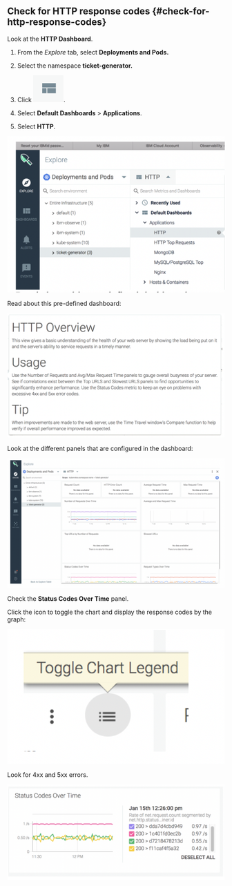 ## Check for HTTP response codes {#check-for-http-response-codes}

Look at the **HTTP Dashboard**.

1. From the _Explore_ tab, select **Deployments and Pods.**

2. Select the namespace **ticket-generator.**

3. Click ![](../images/sysdig_img33a.png).

4. Select **Default Dashboards** &gt; **Applications**.

5. Select **HTTP**.

![](../images/sysdig_img52.png)

Read about this pre-defined dashboard:

![](../images/sysdig_img53.png)


Look at the different panels that are configured in the dashboard:

![](../images/sysdig_img54.png)


Check the **Status Codes Over Time** panel.

Click the icon to toggle the chart and display the response codes by the graph:

![](../images/sysdig_img55.png)


Look for 4xx and 5xx errors.

![](../images/sysdig_img56.png)
